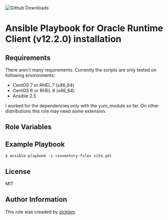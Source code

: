![Github Downloads](https://img.shields.io/github/downloads/zicklam/ansible-oracle-client/total.svg?style=popout)

Ansible Playbook for Oracle Runtime Client (v12.2.0) installation
=================================================================

Requirements
------------

There aren't many requirements. Currently the scripts are only tested on following environments:
* CentOS 7 or RHEL 7 (x86_64)
* CentOS 6 or RHEL 6 (x86_64)
* Ansible 2.5

I worked for the dependencies only with the yum_module so far. On other distributions this role may need some extension.

Role Variables
--------------


Example Playbook
----------------

`$ ansible-playbook -i <inventory-file> site.yml`


License
-------
MIT


Author Information
------------------

This role was creaded by [zicklam](github.com/zicklam)
